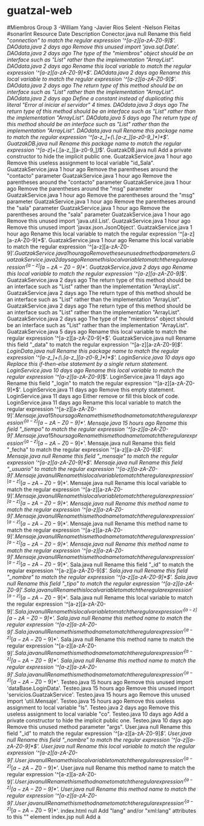 # guatzal-web
#Miembros
Group 3
-William Yang
-Javier Rios Selent
-Nelson Fleitas
#sonarlint
Resource	Date	Description
Conector.java	null	Rename this field "_connection" to match the regular expression '^[a-z][a-zA-Z0-9]*$'.
DAOdata.java	2 days ago	Remove this unused import 'java.sql.Date'.
DAOdata.java	2 days ago	The type of the "miembros" object should be an interface such as "List" rather than the implementation "ArrayList".
DAOdata.java	2 days ago	Rename this local variable to match the regular expression '^[a-z][a-zA-Z0-9]*$'.
DAOdata.java	2 days ago	Rename this local variable to match the regular expression '^[a-z][a-zA-Z0-9]*$'.
DAOdata.java	2 days ago	The return type of this method should be an interface such as "List" rather than the implementation "ArrayList".
DAOdata.java	2 days ago	Define a constant instead of duplicating this literal "Error al iniciar el servidor" 4 times.
DAOdata.java	3 days ago	The return type of this method should be an interface such as "List" rather than the implementation "ArrayList".
DAOdata.java	5 days ago	The return type of this method should be an interface such as "List" rather than the implementation "ArrayList".
DAOdata.java	null	Rename this package name to match the regular expression '^[a-z_]+(\.[a-z_][a-z0-9_]*)*$'.
GuatzakDB.java	null	Rename this package name to match the regular expression '^[a-z_]+(\.[a-z_][a-z0-9_]*)*$'.
GuatzakDB.java	null	Add a private constructor to hide the implicit public one.
GuatzakService.java	1 hour ago	Remove this useless assignment to local variable "id_Sala".
GuatzakService.java	1 hour ago	Remove the parentheses around the "contacto" parameter
GuatzakService.java	1 hour ago	Remove the parentheses around the "contacto" parameter
GuatzakService.java	1 hour ago	Remove the parentheses around the "msg" parameter
GuatzakService.java	1 hour ago	Remove the parentheses around the "msg" parameter
GuatzakService.java	1 hour ago	Remove the parentheses around the "sala" parameter
GuatzakService.java	1 hour ago	Remove the parentheses around the "sala" parameter
GuatzakService.java	1 hour ago	Remove this unused import 'java.util.List'.
GuatzakService.java	1 hour ago	Remove this unused import 'javax.json.JsonObject'.
GuatzakService.java	1 hour ago	Rename this local variable to match the regular expression '^[a-z][a-zA-Z0-9]*$'.
GuatzakService.java	1 hour ago	Rename this local variable to match the regular expression '^[a-z][a-zA-Z0-9]*$'.
GuatzakService.java	1 hour ago	Remove these unused method parameters.
GuatzakService.java	2 days ago	Rename this local variable to match the regular expression '^[a-z][a-zA-Z0-9]*$'.
GuatzakService.java	2 days ago	Rename this local variable to match the regular expression '^[a-z][a-zA-Z0-9]*$'.
GuatzakService.java	2 days ago	The return type of this method should be an interface such as "List" rather than the implementation "ArrayList".
GuatzakService.java	2 days ago	The return type of this method should be an interface such as "List" rather than the implementation "ArrayList".
GuatzakService.java	2 days ago	The return type of this method should be an interface such as "List" rather than the implementation "ArrayList".
GuatzakService.java	2 days ago	The type of the "miembros" object should be an interface such as "List" rather than the implementation "ArrayList".
GuatzakService.java	5 days ago	Rename this local variable to match the regular expression '^[a-z][a-zA-Z0-9]*$'.
GuatzakService.java	null	Rename this field "_data" to match the regular expression '^[a-z][a-zA-Z0-9]*$'.
LoginData.java	null	Rename this package name to match the regular expression '^[a-z_]+(\.[a-z_][a-z0-9_]*)*$'.
LoginService.java	10 days ago	Replace this if-then-else statement by a single return statement.
LoginService.java	10 days ago	Rename this local variable to match the regular expression '^[a-z][a-zA-Z0-9]*$'.
LoginService.java	11 days ago	Rename this field "_login" to match the regular expression '^[a-z][a-zA-Z0-9]*$'.
LoginService.java	11 days ago	Remove this empty statement.
LoginService.java	11 days ago	Either remove or fill this block of code.
LoginService.java	11 days ago	Rename this local variable to match the regular expression '^[a-z][a-zA-Z0-9]*$'.
Mensaje.java	15 hours ago	Rename this method name to match the regular expression '^[a-z][a-zA-Z0-9]*$'.
Mensaje.java	15 hours ago	Rename this field "_tiempo" to match the regular expression '^[a-z][a-zA-Z0-9]*$'.
Mensaje.java	15 hours ago	Rename this method name to match the regular expression '^[a-z][a-zA-Z0-9]*$'.
Mensaje.java	null	Rename this field "_fecha" to match the regular expression '^[a-z][a-zA-Z0-9]*$'.
Mensaje.java	null	Rename this field "_mensaje" to match the regular expression '^[a-z][a-zA-Z0-9]*$'.
Mensaje.java	null	Rename this field "_usuario" to match the regular expression '^[a-z][a-zA-Z0-9]*$'.
Mensaje.java	null	Rename this local variable to match the regular expression '^[a-z][a-zA-Z0-9]*$'.
Mensaje.java	null	Rename this local variable to match the regular expression '^[a-z][a-zA-Z0-9]*$'.
Mensaje.java	null	Rename this local variable to match the regular expression '^[a-z][a-zA-Z0-9]*$'.
Mensaje.java	null	Rename this method name to match the regular expression '^[a-z][a-zA-Z0-9]*$'.
Mensaje.java	null	Rename this method name to match the regular expression '^[a-z][a-zA-Z0-9]*$'.
Mensaje.java	null	Rename this method name to match the regular expression '^[a-z][a-zA-Z0-9]*$'.
Mensaje.java	null	Rename this method name to match the regular expression '^[a-z][a-zA-Z0-9]*$'.
Mensaje.java	null	Rename this method name to match the regular expression '^[a-z][a-zA-Z0-9]*$'.
Mensaje.java	null	Rename this method name to match the regular expression '^[a-z][a-zA-Z0-9]*$'.
Sala.java	null	Rename this field "_id" to match the regular expression '^[a-z][a-zA-Z0-9]*$'.
Sala.java	null	Rename this field "_nombre" to match the regular expression '^[a-z][a-zA-Z0-9]*$'.
Sala.java	null	Rename this field "_tipo" to match the regular expression '^[a-z][a-zA-Z0-9]*$'.
Sala.java	null	Rename this local variable to match the regular expression '^[a-z][a-zA-Z0-9]*$'.
Sala.java	null	Rename this local variable to match the regular expression '^[a-z][a-zA-Z0-9]*$'.
Sala.java	null	Rename this local variable to match the regular expression '^[a-z][a-zA-Z0-9]*$'.
Sala.java	null	Rename this method name to match the regular expression '^[a-z][a-zA-Z0-9]*$'.
Sala.java	null	Rename this method name to match the regular expression '^[a-z][a-zA-Z0-9]*$'.
Sala.java	null	Rename this method name to match the regular expression '^[a-z][a-zA-Z0-9]*$'.
Sala.java	null	Rename this method name to match the regular expression '^[a-z][a-zA-Z0-9]*$'.
Sala.java	null	Rename this method name to match the regular expression '^[a-z][a-zA-Z0-9]*$'.
Sala.java	null	Rename this method name to match the regular expression '^[a-z][a-zA-Z0-9]*$'.
Testeo.java	15 hours ago	Remove this unused import 'dataBase.LoginData'.
Testeo.java	15 hours ago	Remove this unused import 'servicios.GuatzakService'.
Testeo.java	15 hours ago	Remove this unused import 'util.Mensaje'.
Testeo.java	15 hours ago	Remove this useless assignment to local variable "ls".
Testeo.java	2 days ago	Remove this useless assignment to local variable "co".
Testeo.java	10 days ago	Add a private constructor to hide the implicit public one.
Testeo.java	10 days ago	Remove this unused method parameter "args".
User.java	null	Rename this field "_id" to match the regular expression '^[a-z][a-zA-Z0-9]*$'.
User.java	null	Rename this field "_nombre" to match the regular expression '^[a-z][a-zA-Z0-9]*$'.
User.java	null	Rename this local variable to match the regular expression '^[a-z][a-zA-Z0-9]*$'.
User.java	null	Rename this local variable to match the regular expression '^[a-z][a-zA-Z0-9]*$'.
User.java	null	Rename this method name to match the regular expression '^[a-z][a-zA-Z0-9]*$'.
User.java	null	Rename this method name to match the regular expression '^[a-z][a-zA-Z0-9]*$'.
User.java	null	Rename this method name to match the regular expression '^[a-z][a-zA-Z0-9]*$'.
User.java	null	Rename this method name to match the regular expression '^[a-z][a-zA-Z0-9]*$'.
index.html	null	Add "lang" and/or "xml:lang" attributes to this "<html>" element
index.jsp	null	Add a <title> tag to this page.
login.html	null	Add "lang" and/or "xml:lang" attributes to this "<html>" element
login.html	null	Add a <title> tag to this page.
